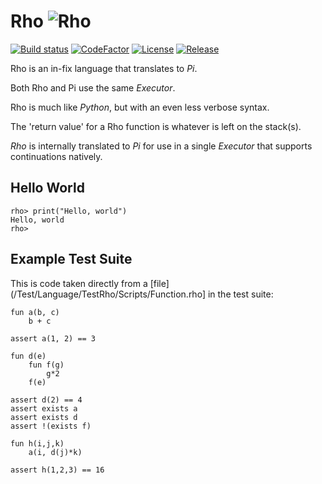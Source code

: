 # Rho ![Rho](/Images/DoPLOGO-01.png)
[![Build status](https://ci.appveyor.com/api/projects/status/github/cschladetsch/kai/Source/Library/Language/Rho/?svg=true)](https://ci.appveyor.com/project/cschladetsch/kai)
[![CodeFactor](https://www.codefactor.io/repository/github/cschladetsch/kai/badge)](https://www.codefactor.io/repository/github/cschladetsch/kai/Source/Library/Language/Rho/)
[![License](https://img.shields.io/github/license/cschladetsch/flow.svg?label=License&maxAge=86400)](./LICENSE.txt)
[![Release](https://img.shields.io/github/release/cschladetsch/flow.svg?label=Release&maxAge=60)](https://github.com/cschladetsch/kai/releases/latest)

Rho is an in-fix language that translates to _Pi_.

Both Rho and Pi use the same _Executor_.

Rho is much like _Python_, but with an even less verbose syntax.

The 'return value' for a Rho function is whatever is left on the stack(s).

_Rho_ is internally translated to _Pi_ for use in a single _Executor_ that supports continuations natively.

## Hello World
```
rho> print("Hello, world")
Hello, world
rho>
```

## Example Test Suite
This is code taken directly from a [file](/Test/Language/TestRho/Scripts/Function.rho] in the test suite:

```
fun a(b, c)
	b + c

assert a(1, 2) == 3

fun d(e)
	fun f(g)
		g*2
	f(e)
  
assert d(2) == 4
assert exists a
assert exists d
assert !(exists f)

fun h(i,j,k)
	a(i, d(j)*k)

assert h(1,2,3) == 16
```
